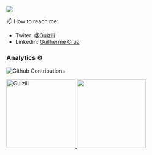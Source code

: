 <!--
<p align="center">
<img src="https://trello-attachments.s3.amazonaws.com/5d7e8031eaec3e42c24aade0/5f0a309642c1865c609c1cac/df74c331c9663f2494361601a0c3ea70/dev.gif" ></img>
</p>
-->
![](https://trello-attachments.s3.amazonaws.com/5d7e8031eaec3e42c24aade0/5f0a309642c1865c609c1cac/90786249d0f501a332057f8db5f01ac3/bc9853a836254c4e926b405fa665ba19.gif)

📫 How to reach me:

- Twiter: [@Guiziii](https://twitter.com/Guiziii)
- Linkedin: [Guilherme Cruz](https://www.linkedin.com/in/guilherme-cruz-a6146a72/)

<!--
**Guiziii/Guiziii** is a ✨ _special_ ✨ repository because its `README.md` (this file) appears on your GitHub profile.

Here are some ideas to get you started:

- 🔭 I’m currently working on ...
- 🌱 I’m currently learning ...
- 👯 I’m looking to collaborate on ...
- 🤔 I’m looking for help with ...
- 💬 Ask me about ...
- 📫 How to reach me: ...
- 😄 Pronouns: ...
- ⚡ Fun fact: ...
-->

### Analytics ⚙️

![Github Contributions](https://github-readme-streak-stats.herokuapp.com/?user=Guiziii&hide_border=true)


<p align="left">
<a href="https://github.com/Guiziii">
  <img height="180em" src="https://github-readme-stats.vercel.app/api/?username=Guiziii&count_private=true&show_icons=true" alt="Guiziii"/>
  <img height="180em" src="https://github-readme-stats-eight-theta.vercel.app/api/top-langs/?username=Guiziii&layout=compact&langs_count=8"/>
</a>
</p>
